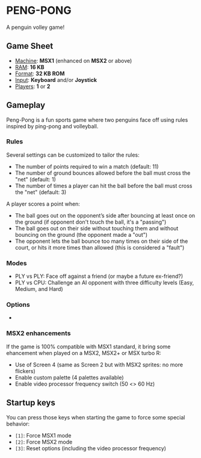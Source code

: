 # PENG-PONG
A penguin volley game!

## Game Sheet
- <ins>Machine</ins>: **MSX1** (enhanced on **MSX2** or above)
- <ins>RAM</ins>:     **16 KB**
- <ins>Format</ins>:  **32 KB ROM**
- <ins>Input</ins>:   **Keyboard** and/or **Joystick**
- <ins>Players</ins>: **1** or **2**

## Gameplay
Peng-Pong is a fun sports game where two penguins face off using rules inspired by ping-pong and volleyball.

### Rules
Several settings can be customized to tailor the rules:
- The number of points required to win a match (default: 11)
- The number of ground bounces allowed before the ball must cross the "net" (default: 1)
- The number of times a player can hit the ball before the ball must cross the "net" (default: 3)

A player scores a point when:
- The ball goes out on the opponent’s side after bouncing at least once on the ground (if opponent don't touch the ball, it's a "passing")
- The ball goes out on their side without touching them and without bouncing on the ground (the opponent made a "out")
- The opponent lets the ball bounce too many times on their side of the court, or hits it more times than allowed (this is considered a "fault")

### Modes
- PLY vs PLY: Face off against a friend (or maybe a future ex-friend?)
- PLY vs CPU: Challenge an AI opponent with three difficulty levels (Easy, Medium, and Hard)

### Options
- 

### MSX2 enhancements
If the game is 100% compatible with MSX1 standard, it bring some ehancement when played on a MSX2, MSX2+ or MSX turbo R:
- Use of Screen 4 (same as Screen 2 but with MSX2 sprites: no more flickers)
- Enable custom palette (4 palettes available)
- Enable video processor frequency switch (50 <> 60 Hz)

## Startup keys
You can press those keys when starting the game to force some special behavior:
- `[1]`: Force MSX1 mode
- `[2]`: Force MSX2 mode
- `[3]`: Reset options (including the video processor frequency)
